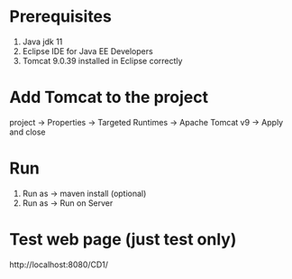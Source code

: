 # Prerequisites
1. Java jdk 11 
2. Eclipse IDE for Java EE Developers
3. Tomcat 9.0.39 installed in Eclipse correctly

# Add Tomcat to the project
project -> Properties -> Targeted Runtimes -> Apache Tomcat v9 -> Apply and close 

# Run
1. Run as -> maven install (optional)
2. Run as -> Run on Server

# Test web page (just test only)
http://localhost:8080/CD1/
